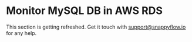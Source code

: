 # Monitor MySQL DB in AWS RDS

This section is getting refreshed. Get it touch with [support@snappyflow.io](mailto:support@snappyflow.io) for any help.
